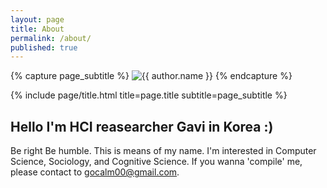 ```yaml
---
layout: page
title: About
permalink: /about/
published: true
---
```


<div class="page" markdown="1">

{% capture page_subtitle %}
<img
    class="me"
    alt="{{ author.name }}"
    src="{{ site.author.photo | relative_url }}"
    srcset="{{ site.author.photo2x | relative_url }} 2x"
/>
{% endcapture %}

{% include page/title.html title=page.title subtitle=page_subtitle %}

## Hello I'm HCI reasearcher Gavi in Korea :)

Be right Be humble. This is means of my name.
I'm interested in Computer Science, Sociology, and Cognitive Science.
If you wanna 'compile' me, please contact to gocalm00@gmail.com.


</div>
